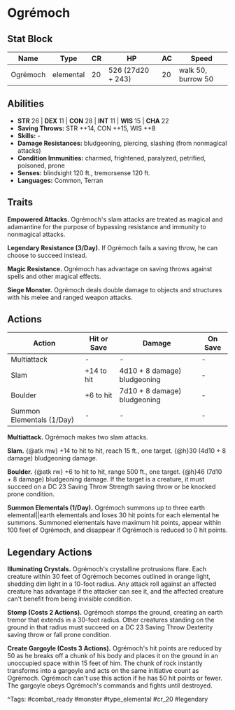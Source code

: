 # Ogrémoch

## Stat Block

| Name | Type | CR | HP | AC | Speed |
|------|------|----|----|----|-------|
| Ogrémoch | elemental | 20 | 526 (27d20 + 243) | 20 | walk 50, burrow 50 |

## Abilities

- **STR** 26 | **DEX** 11 | **CON** 28 | **INT** 11 | **WIS** 15 | **CHA** 22
- **Saving Throws:** STR ++14, CON ++15, WIS ++8  
- **Skills:** -  
- **Damage Resistances:** bludgeoning, piercing, slashing (from nonmagical attacks)  
- **Condition Immunities:** charmed, frightened, paralyzed, petrified, poisoned, prone  
- **Senses:** blindsight 120 ft., tremorsense 120 ft.  
- **Languages:** Common, Terran

## Traits

**Empowered Attacks.** Ogrémoch's slam attacks are treated as magical and adamantine for the purpose of bypassing resistance and immunity to nonmagical attacks.

**Legendary Resistance (3/Day).** If Ogrémoch fails a saving throw, he can choose to succeed instead.

**Magic Resistance.** Ogrémoch has advantage on saving throws against spells and other magical effects.

**Siege Monster.** Ogrémoch deals double damage to objects and structures with his melee and ranged weapon attacks.


## Actions

| Action | Hit or Save | Damage | On Save |
|--------|--------------|--------|----------|
| Multiattack | - | - | - |
| Slam | +14 to hit | 4d10 + 8 damage) bludgeoning | - |
| Boulder | +6 to hit | 7d10 + 8 damage) bludgeoning | - |
| Summon Elementals (1/Day) | - | - | - |

**Multiattack.** Ogrémoch makes two slam attacks.

**Slam.** {@atk mw} +14 to hit to hit, reach 15 ft., one target. {@h}30 (4d10 + 8 damage) bludgeoning damage.

**Boulder.** {@atk rw} +6 to hit to hit, range 500 ft., one target. {@h}46 (7d10 + 8 damage) bludgeoning damage. If the target is a creature, it must succeed on a DC 23 Saving Throw Strength saving throw or be knocked prone condition.

**Summon Elementals (1/Day).** Ogrémoch summons up to three earth elemental||earth elementals and loses 30 hit points for each elemental he summons. Summoned elementals have maximum hit points, appear within 100 feet of Ogrémoch, and disappear if Ogrémoch is reduced to 0 hit points.

## Legendary Actions

**Illuminating Crystals.** Ogrémoch's crystalline protrusions flare. Each creature within 30 feet of Ogrémoch becomes outlined in orange light, shedding dim light in a 10-foot radius. Any attack roll against an affected creature has advantage if the attacker can see it, and the affected creature can't benefit from being invisible condition.

**Stomp (Costs 2 Actions).** Ogrémoch stomps the ground, creating an earth tremor that extends in a 30-foot radius. Other creatures standing on the ground in that radius must succeed on a DC 23 Saving Throw Dexterity saving throw or fall prone condition.

**Create Gargoyle (Costs 3 Actions).** Ogrémoch's hit points are reduced by 50 as he breaks off a chunk of his body and places it on the ground in an unoccupied space within 15 feet of him. The chunk of rock instantly transforms into a gargoyle and acts on the same initiative count as Ogrémoch. Ogrémoch can't use this action if he has 50 hit points or fewer. The gargoyle obeys Ogrémoch's commands and fights until destroyed.



^Tags: #combat_ready #monster #type_elemental #cr_20 #legendary